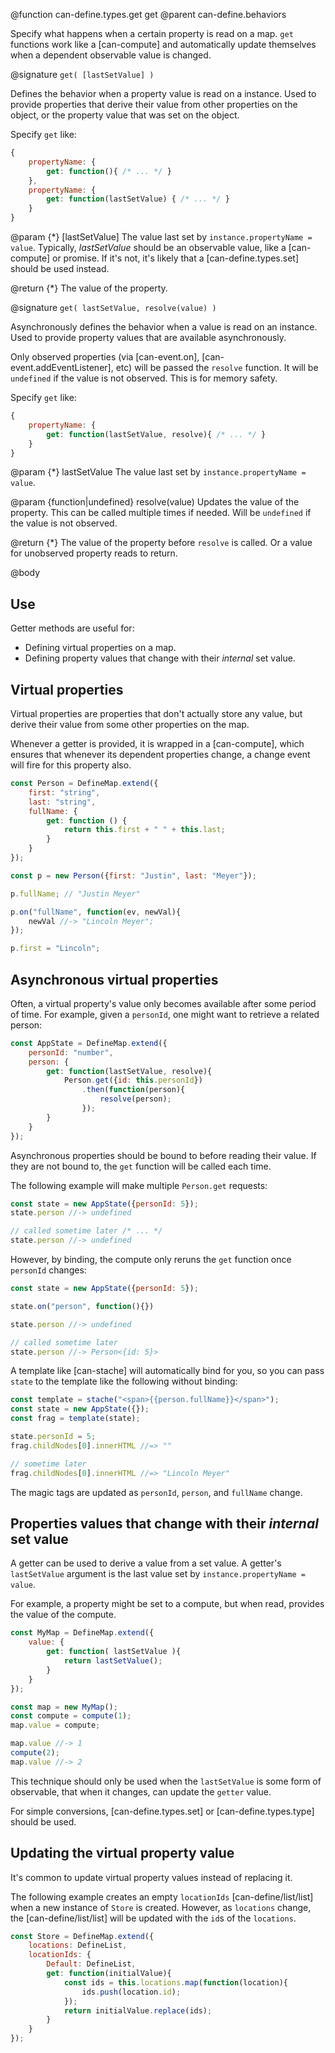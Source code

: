 @function can-define.types.get get
@parent can-define.behaviors

Specify what happens when a certain property is read on a map. `get` functions
work like a [can-compute] and automatically update themselves when a dependent
observable value is changed.


@signature `get( [lastSetValue] )`

Defines the behavior when a property value is read on a instance. Used to provide properties that derive their value from
other properties on the object, or the property value that was set on the object.

Specify `get` like:

```js
{
	propertyName: {
		get: function(){ /* ... */ }
	},
	propertyName: {
		get: function(lastSetValue) { /* ... */ }
	}
}
```

  @param {*} [lastSetValue] The value last set by `instance.propertyName = value`.  Typically, _lastSetValue_
  should be an observable value, like a [can-compute] or promise. If it's not, it's likely
  that a [can-define.types.set] should be used instead.

  @return {*} The value of the property.

@signature `get( lastSetValue, resolve(value) )`

Asynchronously defines the behavior when a value is read on an instance. Used to provide property values that
are available asynchronously.

Only observed properties (via [can-event.on], [can-event.addEventListener], etc) will be passed the `resolve` function.  It will be `undefined` if the value is not observed. This is for memory safety.

Specify `get` like:

```js
{
	propertyName: {
		get: function(lastSetValue, resolve){ /* ... */ }
	}
}
```

  @param {*} lastSetValue The value last set by `instance.propertyName = value`.

  @param {function|undefined} resolve(value) Updates the value of the property. This can be called
  multiple times if needed. Will be `undefined` if the value is not observed.

  @return {*} The value of the property before `resolve` is called.  Or a value for unobserved property reads
  to return.

@body

## Use

Getter methods are useful for:

 - Defining virtual properties on a map.
 - Defining property values that change with their _internal_ set value.

## Virtual properties


Virtual properties are properties that don't actually store any value, but derive their value
from some other properties on the map.

Whenever a getter is provided, it is wrapped in a [can-compute], which ensures
that whenever its dependent properties change, a change event will fire for this property also.

```js
const Person = DefineMap.extend({
	first: "string",
	last: "string",
	fullName: {
		get: function () {
			return this.first + " " + this.last;
		}
	}
});

const p = new Person({first: "Justin", last: "Meyer"});

p.fullName; // "Justin Meyer"

p.on("fullName", function(ev, newVal){
	newVal //-> "Lincoln Meyer";
});

p.first = "Lincoln";
```

## Asynchronous virtual properties

Often, a virtual property's value only becomes available after some period of time.  For example,
given a `personId`, one might want to retrieve a related person:

```js
const AppState = DefineMap.extend({
	personId: "number",
	person: {
		get: function(lastSetValue, resolve){
			Person.get({id: this.personId})
				.then(function(person){
					resolve(person);
				});
		}
	}
});
```

Asynchronous properties should be bound to before reading their value.  If
they are not bound to, the `get` function will be called each time.

The following example will make multiple `Person.get` requests:

```js
const state = new AppState({personId: 5});
state.person //-> undefined

// called sometime later /* ... */
state.person //-> undefined
```

However, by binding, the compute only reruns the `get` function once `personId` changes:

```js
const state = new AppState({personId: 5});

state.on("person", function(){})

state.person //-> undefined

// called sometime later
state.person //-> Person<{id: 5}>
```

A template like [can-stache] will automatically bind for you, so you can pass
`state` to the template like the following without binding:

```js
const template = stache("<span>{{person.fullName}}</span>");
const state = new AppState({});
const frag = template(state);

state.personId = 5;
frag.childNodes[0].innerHTML //=> ""

// sometime later
frag.childNodes[0].innerHTML //=> "Lincoln Meyer"
```

The magic tags are updated as `personId`, `person`, and `fullName` change.


## Properties values that change with their _internal_ set value

A getter can be used to derive a value from a set value. A getter's
`lastSetValue` argument is the last value set by `instance.propertyName = value`.

For example, a property might be set to a compute, but when read, provides the value
of the compute.

```js
const MyMap = DefineMap.extend({
	value: {
		get: function( lastSetValue ){
			return lastSetValue();
		}
	}
});

const map = new MyMap();
const compute = compute(1);
map.value = compute;

map.value //-> 1
compute(2);
map.value //-> 2
```

This technique should only be used when the `lastSetValue` is some form of
observable, that when it changes, can update the `getter` value.

For simple conversions, [can-define.types.set] or [can-define.types.type] should be used.

## Updating the virtual property value

It's common to update virtual property values
instead of replacing it.

The following example creates an empty `locationIds` [can-define/list/list] when a new
instance of `Store` is created.  However, as `locations` change,
the [can-define/list/list] will be updated with the `id`s of the `locations`.


```js
const Store = DefineMap.extend({
	locations: DefineList,
	locationIds: {
		Default: DefineList,
		get: function(initialValue){
			const ids = this.locations.map(function(location){
				ids.push(location.id);
			});
			return initialValue.replace(ids);
		}
	}
});
```
